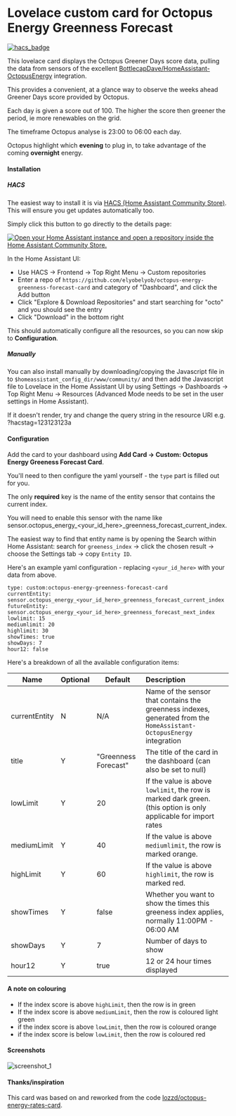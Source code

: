 # Lovelace custom card for Octopus Energy Greenness Forecast

[![hacs_badge](https://img.shields.io/badge/HACS-Default-orange.svg)](https://github.com/hacs/integration)

This lovelace card displays the Octopus Greener Days score data, pulling the data from sensors of the excellent [BottlecapDave/HomeAssistant-OctopusEnergy](https://github.com/BottlecapDave/) integration.

This provides a convenient, at a glance way to observe the weeks ahead Greener Days score provided by Octopus.

Each day is given a score out of 100.  The higher the score then greener the period, ie more renewables on the grid.

The timeframe Octopus analyse is 23:00 to 06:00 each day.

Octopus highlight which **evening** to plug in, to take advantage of the coming **overnight** energy.

#### Installation
##### HACS
The easiest way to install it is via [HACS (Home Assistant Community Store)](https://github.com/hacs/frontend). This will ensure you get updates automatically too.

Simply click this button to go directly to the details page:

[![Open your Home Assistant instance and open a repository inside the Home Assistant Community Store.](https://my.home-assistant.io/badges/hacs_repository.svg)](https://my.home-assistant.io/redirect/hacs_repository/?owner=elyobelyob&repository=octopus-energy-greenness-forecast-card&category=plugin)

In the Home Assistant UI:
* Use HACS -> Frontend -> Top Right Menu -> Custom repositories
* Enter a repo of `https://github.com/elyobelyob/octopus-energy-greenness-forecast-card` and category of "Dashboard", and click the Add button
* Click "Explore & Download Repositories" and start searching for "octo" and you should see the entry
* Click "Download" in the bottom right

This should automatically configure all the resources, so you can now skip to **Configuration**.

##### Manually
You can also install manually by downloading/copying the Javascript file in to `$homeassistant_config_dir/www/community/` and then add the Javascript file to Lovelace in the Home Assistant UI by using
Settings -> Dashboards -> Top Right Menu -> Resources (Advanced Mode needs to be set in the user settings in Home Assistant).

If it doesn't render, try and change the query string in the resource URI e.g. ?hacstag=123123123a

#### Configuration
Add the card to your dashboard using **Add Card -> Custom: Octopus Energy Greeness Forecast Card**.

You'll need to then configure the yaml yourself - the `type` part is filled out for you.

The only **required** key is the name of the entity sensor that contains the current index.

You will need to enable this sensor with the name like sensor.octopus_energy_<your_id_here>_greenness_forecast_current_index.

The easiest way to find that entity name is by opening the Search within Home Assistant: search for `greeness_index` -> click the chosen result -> choose the Settings tab -> copy `Entity ID`.

Here's an example yaml configuration - replacing `<your_id_here>` with your data from above.


```
type: custom:octopus-energy-greenness-forecast-card
currentEntity: sensor.octopus_energy_<your_id_here>_greenness_forecast_current_index
futureEntity: sensor.octopus_energy_<your_id_here>_greenness_forecast_next_index
lowlimit: 15
mediumlimit: 20
highlimit: 30
showTimes: true
showDays: 7
hour12: false
```

Here's a breakdown of all the available configuration items:

| Name          | Optional | Default       | Description                                                                                                                                          |
|---------------|----------|---------------|:-----------------------------------------------------------------------------------------------------------------------------------------------------|
| currentEntity | N        | N/A           | Name of the sensor that contains the greenness indexes, generated from the `HomeAssistant-OctopusEnergy` integration |
| title         | Y        | "Greenness Forecast" | The title of the card in the dashboard (can also be set to null) |
| lowLimit      | Y        | 20            | If the value is above `lowlimit`, the row is marked dark green. (this option is only applicable for import rates |
| mediumLimit   | Y        | 40            | If the value is above `mediumlimit`, the row is marked orange. |
| highLimit     | Y        | 60            | If the value is above `highlimit`, the row is marked red. |
| showTimes     | Y        | false         | Whether you want to show the times this greeness index applies, normally 11:00PM - 06:00 AM |
| showDays      | Y        | 7             | Number of days to show |
| hour12        | Y        | true          | 12 or 24 hour times displayed |

#### A note on colouring

* If the index score is above `highLimit`, then the row is in green
* If the index score is above `mediumLimit`, then the row is coloured light green
* if the index score is above `lowLimit`, then the row is coloured orange
* if the index score is below `lowLimit`, then the row is coloured red

#### Screenshots
![screenshot_1](assets/screenshot_1.png)

#### Thanks/inspiration
This card was based on and reworked from the code [lozzd/octopus-energy-rates-card](https://github.com/lozzd/octopus-energy-rates-card).

